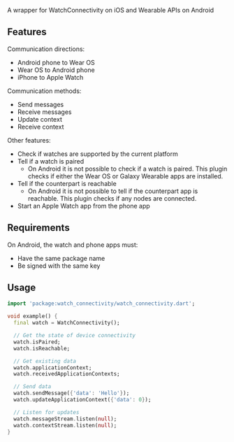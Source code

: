 A wrapper for WatchConnectivity on iOS and Wearable APIs on Android

## Features

Communication directions:
- Android phone to Wear OS
- Wear OS to Android phone
- iPhone to Apple Watch

Communication methods:
- Send messages
- Receive messages
- Update context
- Receive context

Other features:
- Check if watches are supported by the current platform
- Tell if a watch is paired
  - On Android it is not possible to check if a watch is paired. This plugin checks if either the Wear OS or Galaxy Wearable apps are installed.
- Tell if the counterpart is reachable
  - On Android it is not possible to tell if the counterpart app is reachable. This plugin checks if any nodes are connected.
- Start an Apple Watch app from the phone app

## Requirements

On Android, the watch and phone apps must:
- Have the same package name
- Be signed with the same key

## Usage

<!-- embedme readme/usage.dart -->
```dart
import 'package:watch_connectivity/watch_connectivity.dart';

void example() {
  final watch = WatchConnectivity();

  // Get the state of device connectivity
  watch.isPaired;
  watch.isReachable;

  // Get existing data
  watch.applicationContext;
  watch.receivedApplicationContexts;

  // Send data
  watch.sendMessage({'data': 'Hello'});
  watch.updateApplicationContext({'data': 0});

  // Listen for updates
  watch.messageStream.listen(null);
  watch.contextStream.listen(null);
}

```
